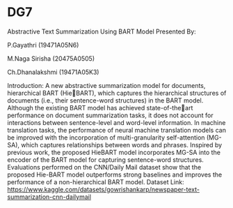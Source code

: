 # DG7
Abstractive Text Summarization Using BART Model
Presented By:

  P.Gayathri (19471A05N6)
  
  M.Naga Sirisha (20475A0505)
  
  Ch.Dhanalakshmi (19471A05K3)
  
Introduction:
A new abstractive summarization model for documents, hierarchical BART (HieBART), which captures the hierarchical structures of documents (i.e., their sentence-word
structures) in the BART model. Although the existing BART model has achieved state-of-theart performance on document summarization tasks, it does not account for interactions between sentence-level and word-level information. In machine translation tasks, the performance of neural machine translation models can be improved with the incorporation of multi-granularity self-attention (MG-SA), which captures relationships between words and phrases. Inspired by previous work, the proposed HieBART model incorporates MG-SA into the encoder of the BART model for capturing sentence-word structures. Evaluations performed on the CNN/Daily Mail dataset show that the proposed Hie-BART model outperforms strong baselines and improves the performance of a non-hierarchical BART model.
Dataset Link: https://www.kaggle.com/datasets/gowrishankarp/newspaper-text-summarization-cnn-dailymail
